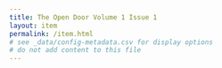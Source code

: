 ```yaml
---
title: The Open Door Volume 1 Issue 1
layout: item
permalink: /item.html
# see _data/config-metadata.csv for display options
# do not add content to this file
---
```


